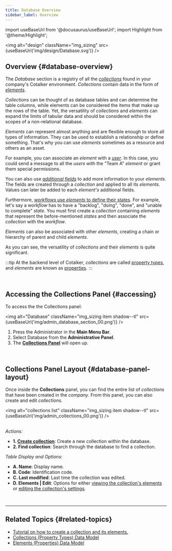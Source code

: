 ```yaml
---
title: Database Overview
sidebar_label: Overview
---
```

import useBaseUrl from '@docusaurus/useBaseUrl';
import Highlight from '@theme/Highlight';

<img alt="design" className="img_sizing" src={useBaseUrl('img/design/Database.svg')} />
<br/>

## Overview {#database-overview}

The _Database_ section is a registry of all the [_collections_](/docs/documentation/admin/database/admin_collections) found in your company's Cotalker environment. _Collections_ contain data in the form of [_elements_](/docs/documentation/admin/database/admin_elements). 

_Collections_ can be thought of as database tables and can determine the table columns, while elements can be considered the items that make up the rows of the table. Yet, the versatility of _collections_ and _elements_ can expand the limits of tabular data and should be considered within the scopes of a non-relational database.

_Elements_ can represent almost anything and are flexible enough to store all types of information.
They can be used to establish a relationship or define something. That's why you can use _elements_ sometimes as a resource and others as an asset.

For example, you can associate an _element_ with a [_user_](/docs/documentation/admin/users). In this case, you could send a message to all the _users_ with the "Team A" _element_ or grant them special permissions. 

You can also use [_additional fields_](/docs/documentation/admin/database/admin_collections#additional-fields) to add more information to your _elements_. The fields are created through a _collection_ and applied to all its _elements_. Values can later be added to each _element's_ additional fields.

Furthermore, [_workflows_ use _elements_ to define their states](/docs/documentation/admin/workflows/settings_panels/create_edit_state#how-to-create-a-state). For example, let's say a _workflow_ has to have a "backlog", "doing", "done", and "unable to complete" _state_. You must first create a _collection_ containing _elements_ that represent the before-mentioned _states_ and then associate the _collection_ with the _workflow_.

_Elements_ can also be associated with other _elements_, creating a chain or hierarchy of parent and child _elements_.

As you can see, the versatility of _collections_ and their _elements_ is quite significant.

:::tip
At the backend level of Cotalker, _collections_ are called [property types](/docs/documentation/models/databases/model_propertytypes), and _elements_ are known as [properties](/docs/documentation/models/databases/model_properties).
:::

<br/>


## Accessing the Collections Panel {#accessing}
To access the the <span className="badge badge--primary">Collections</span> panel:

<img alt="Database" className="img_sizing item shadow--tl" src={useBaseUrl('img/admin_database_section_00.png')} />
<br/>

1. Press the <span className="badge badge--primary">Administrator</span> in the **Main Menu Bar**.
2. Select <span className="badge badge--primary">Database</span> from the **Administrative Panel**.
3. The [**Collections Panel**](#database-panel-layout) will open up.

<br/>

<div className="alert alert--secondary">

## Collections Panel Layout {#database-panel-layout}
Once inside the **Collections** panel, you can find the entire list of _collections_ that have been created in the _company_. From this panel, you can also create and edit _collections_.

<img alt="collections list" className="img_sizing item shadow--tl" src={useBaseUrl('img/admin_collections_00.png')} />
<br/>
<br/>

_Actions:_
- **1. [Create collection](/docs/documentation/admin/database/admin_collections#create-collection)**: Create a new collection within the database.
- **2. Find collection**: Search through the database to find a collection.

_Table Display and Options:_
- **A. Name**: Display name.
- **B. Code**: Identification code.
- **C. Last modified**: Last time the collection was edited.
- **D. Elements | Edit**: Options for either [viewing the collection's elements](/docs/documentation/admin/database/admin_elements#elements-panel-layout) or [editing the collection's settings](/docs/documentation/admin/database/admin_collections#edit-collection).

</div>
<br/>


---

## Related Topics {#related-topics}

- [Tutorial on how to create a collection and its elements.](/docs/tutorials/basic/create_database)
- [Collections (Property Types) Data Model](/docs/documentation/models/databases/model_propertytypes)
- [Elements (Properties) Data Model](/docs/documentation/models/databases/model_properties)